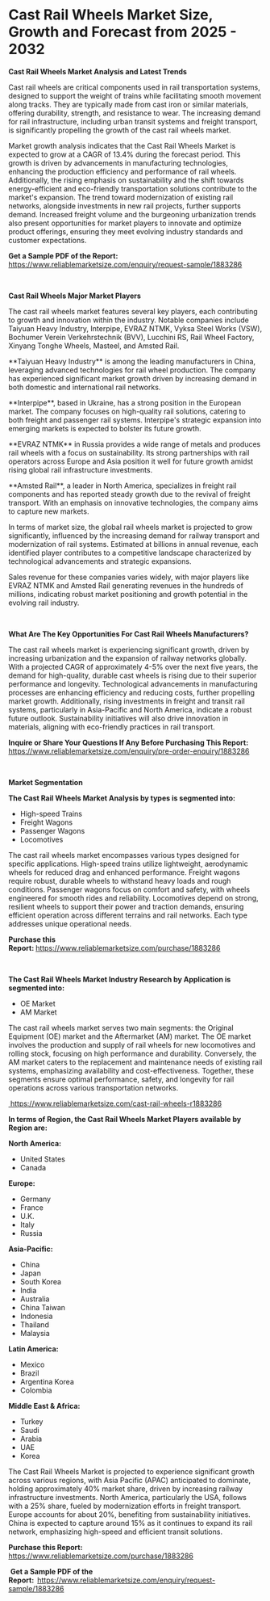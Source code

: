 <p><h1>Cast Rail Wheels Market Size, Growth and Forecast from 2025 - 2032</h1></p><p><strong>Cast Rail Wheels Market Analysis and Latest Trends</strong></p>
<p><p>Cast rail wheels are critical components used in rail transportation systems, designed to support the weight of trains while facilitating smooth movement along tracks. They are typically made from cast iron or similar materials, offering durability, strength, and resistance to wear. The increasing demand for rail infrastructure, including urban transit systems and freight transport, is significantly propelling the growth of the cast rail wheels market.</p><p>Market growth analysis indicates that the Cast Rail Wheels Market is expected to grow at a CAGR of 13.4% during the forecast period. This growth is driven by advancements in manufacturing technologies, enhancing the production efficiency and performance of rail wheels. Additionally, the rising emphasis on sustainability and the shift towards energy-efficient and eco-friendly transportation solutions contribute to the market's expansion. The trend toward modernization of existing rail networks, alongside investments in new rail projects, further supports demand. Increased freight volume and the burgeoning urbanization trends also present opportunities for market players to innovate and optimize product offerings, ensuring they meet evolving industry standards and customer expectations.</p></p>
<p><strong>Get a Sample PDF of the Report:&nbsp;</strong> <a href="https://www.reliablemarketsize.com/enquiry/request-sample/1883286?utm_campaign=2470&utm_medium=2&utm_source=Github&utm_content=ia&utm_term=12042025&utm_id=cast-rail-wheels">https://www.reliablemarketsize.com/enquiry/request-sample/1883286</a></p>
<p>&nbsp;</p>
<p><strong>Cast Rail Wheels Major Market Players</strong></p>
<p><p>The cast rail wheels market features several key players, each contributing to growth and innovation within the industry. Notable companies include Taiyuan Heavy Industry, Interpipe, EVRAZ NTMK, Vyksa Steel Works (VSW), Bochumer Verein Verkehrstechnik (BVV), Lucchini RS, Rail Wheel Factory, Xinyang Tonghe Wheels, Masteel, and Amsted Rail.</p><p>**Taiyuan Heavy Industry** is among the leading manufacturers in China, leveraging advanced technologies for rail wheel production. The company has experienced significant market growth driven by increasing demand in both domestic and international rail networks. </p><p>**Interpipe**, based in Ukraine, has a strong position in the European market. The company focuses on high-quality rail solutions, catering to both freight and passenger rail systems. Interpipe's strategic expansion into emerging markets is expected to bolster its future growth.</p><p>**EVRAZ NTMK** in Russia provides a wide range of metals and produces rail wheels with a focus on sustainability. Its strong partnerships with rail operators across Europe and Asia position it well for future growth amidst rising global rail infrastructure investments.</p><p>**Amsted Rail**, a leader in North America, specializes in freight rail components and has reported steady growth due to the revival of freight transport. With an emphasis on innovative technologies, the company aims to capture new markets.</p><p>In terms of market size, the global rail wheels market is projected to grow significantly, influenced by the increasing demand for railway transport and modernization of rail systems. Estimated at billions in annual revenue, each identified player contributes to a competitive landscape characterized by technological advancements and strategic expansions.</p><p>Sales revenue for these companies varies widely, with major players like EVRAZ NTMK and Amsted Rail generating revenues in the hundreds of millions, indicating robust market positioning and growth potential in the evolving rail industry.</p></p>
<p>&nbsp;</p>
<p><strong>What Are The Key Opportunities For Cast Rail Wheels Manufacturers?</strong></p>
<p><p>The cast rail wheels market is experiencing significant growth, driven by increasing urbanization and the expansion of railway networks globally. With a projected CAGR of approximately 4-5% over the next five years, the demand for high-quality, durable cast wheels is rising due to their superior performance and longevity. Technological advancements in manufacturing processes are enhancing efficiency and reducing costs, further propelling market growth. Additionally, rising investments in freight and transit rail systems, particularly in Asia-Pacific and North America, indicate a robust future outlook. Sustainability initiatives will also drive innovation in materials, aligning with eco-friendly practices in rail transport.</p></p>
<p><strong>Inquire or Share Your Questions If Any Before Purchasing This Report:</strong> <a href="https://www.reliablemarketsize.com/enquiry/pre-order-enquiry/1883286?utm_campaign=2470&utm_medium=2&utm_source=Github&utm_content=ia&utm_term=12042025&utm_id=cast-rail-wheels">https://www.reliablemarketsize.com/enquiry/pre-order-enquiry/1883286</a></p>
<p>&nbsp;</p>
<p><strong>Market Segmentation</strong></p>
<p><strong>The Cast Rail Wheels Market Analysis by types is segmented into:</strong></p>
<p><ul><li>High-speed Trains</li><li>Freight Wagons</li><li>Passenger Wagons</li><li>Locomotives</li></ul></p>
<p><p>The cast rail wheels market encompasses various types designed for specific applications. High-speed trains utilize lightweight, aerodynamic wheels for reduced drag and enhanced performance. Freight wagons require robust, durable wheels to withstand heavy loads and rough conditions. Passenger wagons focus on comfort and safety, with wheels engineered for smooth rides and reliability. Locomotives depend on strong, resilient wheels to support their power and traction demands, ensuring efficient operation across different terrains and rail networks. Each type addresses unique operational needs.</p></p>
<p><strong>Purchase this Report:&nbsp;</strong><a href="https://www.reliablemarketsize.com/purchase/1883286?utm_campaign=2470&utm_medium=2&utm_source=Github&utm_content=ia&utm_term=12042025&utm_id=cast-rail-wheels">https://www.reliablemarketsize.com/purchase/1883286</a></p>
<p>&nbsp;</p>
<p><strong>The Cast Rail Wheels Market Industry Research by Application is segmented into:</strong></p>
<p><ul><li>OE Market</li><li>AM Market</li></ul></p>
<p><p>The cast rail wheels market serves two main segments: the Original Equipment (OE) market and the Aftermarket (AM) market. The OE market involves the production and supply of rail wheels for new locomotives and rolling stock, focusing on high performance and durability. Conversely, the AM market caters to the replacement and maintenance needs of existing rail systems, emphasizing availability and cost-effectiveness. Together, these segments ensure optimal performance, safety, and longevity for rail operations across various transportation networks.</p></p>
<p><a href="https://www.reliablemarketsize.com/cast-rail-wheels-r1883286?utm_campaign=2470&utm_medium=2&utm_source=Github&utm_content=ia&utm_term=12042025&utm_id=cast-rail-wheels">&nbsp;https://www.reliablemarketsize.com/cast-rail-wheels-r1883286</a></p>
<p><strong>In terms of Region, the Cast Rail Wheels Market Players available by Region are:</strong></p>
<p>
    <p> <strong> North America: </strong>
        <ul>
            <li>United States</li>
            <li>Canada</li>
        </ul>
        </p> 
    <p> <strong> Europe: </strong>
        <ul>
            <li>Germany</li>
            <li>France</li>
            <li>U.K.</li>
            <li>Italy</li>
            <li>Russia</li>
        </ul>
        </p> 
    <p> <strong> Asia-Pacific: </strong>
        <ul>
            <li>China</li>
            <li>Japan</li>
            <li>South Korea</li>
            <li>India</li>
            <li>Australia</li>
            <li>China Taiwan</li>
            <li>Indonesia</li>
            <li>Thailand</li>
            <li>Malaysia</li>
        </ul>
        </p> 
    <p> <strong> Latin America: </strong>
        <ul>
            <li>Mexico</li>
            <li>Brazil</li>
            <li>Argentina Korea</li>
            <li>Colombia</li>
        </ul>
        </p> 
    <p> <strong> Middle East & Africa: </strong>
        <ul>
            <li>Turkey</li>
            <li>Saudi</li>
            <li>Arabia</li>
            <li>UAE</li>
            <li>Korea</li>
        </ul>
    </p>
    </p>
<p><p>The Cast Rail Wheels Market is projected to experience significant growth across various regions, with Asia Pacific (APAC) anticipated to dominate, holding approximately 40% market share, driven by increasing railway infrastructure investments. North America, particularly the USA, follows with a 25% share, fueled by modernization efforts in freight transport. Europe accounts for about 20%, benefiting from sustainability initiatives. China is expected to capture around 15% as it continues to expand its rail network, emphasizing high-speed and efficient transit solutions.</p></p>
<p><strong>Purchase this Report: </strong><a href="https://www.reliablemarketsize.com/purchase/1883286?utm_campaign=2470&utm_medium=2&utm_source=Github&utm_content=ia&utm_term=12042025&utm_id=cast-rail-wheels">https://www.reliablemarketsize.com/purchase/1883286</a></p>
<p>&nbsp;<strong>Get a Sample PDF of the Report:&nbsp;&nbsp;</strong><a href="https://www.reliablemarketsize.com/enquiry/request-sample/1883286?utm_campaign=2470&utm_medium=2&utm_source=Github&utm_content=ia&utm_term=12042025&utm_id=cast-rail-wheels">https://www.reliablemarketsize.com/enquiry/request-sample/1883286</a></p>
<p><strong></strong></p>
<p><p></p><p></p><p></p></p>